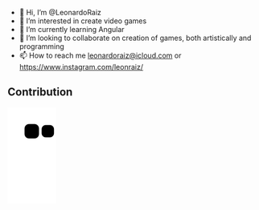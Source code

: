 - 👋 Hi, I’m @LeonardoRaiz
- 👀 I’m interested in create video games
- 🌱 I’m currently learning Angular
- 💞️ I’m looking to collaborate on creation of games, both artistically and programming
- 📫 How to reach me leonardoraiz@icloud.com or https://www.instagram.com/leonraiz/

<!---
LeonardoRaiz/LeonardoRaiz is a ✨ special ✨ repository because its `README.md` (this file) appears on your GitHub profile.
You can click the Preview link to take a look at your changes.
--->
## Contribution

![Snake animation](https://github.com/leonardoraiz/leonardoraiz/blob/output/github-contribution-grid-snake.svg)
